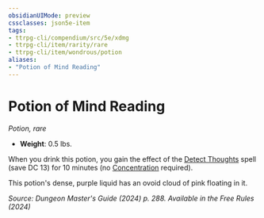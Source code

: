 ```yaml
---
obsidianUIMode: preview
cssclasses: json5e-item
tags:
- ttrpg-cli/compendium/src/5e/xdmg
- ttrpg-cli/item/rarity/rare
- ttrpg-cli/item/wondrous/potion
aliases: 
- "Potion of Mind Reading"
---
```

# Potion of Mind Reading
*Potion, rare*  

- **Weight**: 0.5 lbs.

When you drink this potion, you gain the effect of the [Detect Thoughts](detect-thoughts-xphb.md) spell (save DC 13) for 10 minutes (no [Concentration](conditions.md#Concentration) required).

This potion's dense, purple liquid has an ovoid cloud of pink floating in it.

*Source: Dungeon Master's Guide (2024) p. 288. Available in the Free Rules (2024)*
